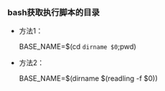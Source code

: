 ### bash获取执行脚本的目录
* 方法1：
 
     BASE_NAME=$(cd `dirname $0`;pwd)

* 方法2：

    BASE_NAME=$(dirname $(readling -f $0))


